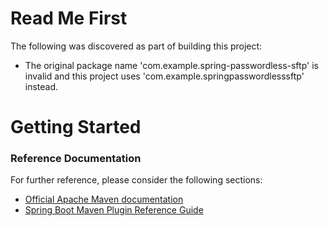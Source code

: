 # Read Me First
The following was discovered as part of building this project:

* The original package name 'com.example.spring-passwordless-sftp' is invalid and this project uses 'com.example.springpasswordlesssftp' instead.

# Getting Started

### Reference Documentation
For further reference, please consider the following sections:

* [Official Apache Maven documentation](https://maven.apache.org/guides/index.html)
* [Spring Boot Maven Plugin Reference Guide](https://docs.spring.io/spring-boot/docs/2.2.7.RELEASE/maven-plugin/)

